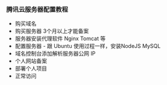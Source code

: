### 腾讯云服务器配置教程
- 购买域名
- 购买服务器 3个月以上才能备案
- 服务器安装代理软件 Nginx Tomcat 等
- 配置服务器 - 跟 Ubuntu 使用过程一样，安装NodeJS MySQL
- 域名控制台添加解析服务器公网 IP
- 个人网站备案
- 部署个人项目
- 正常访问
